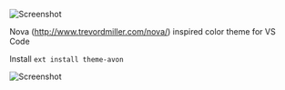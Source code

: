 ![Screenshot](https://github.com/itsakt/theme-avon/raw/master/./assets/icon.png?raw=true "Icon")

Nova (http://www.trevordmiller.com/nova/) inspired color theme for VS Code

Install `ext install theme-avon`

![Screenshot](https://github.com/itsakt/theme-avon/raw/master/./assets/preview.png?raw=true "Screenshot")
